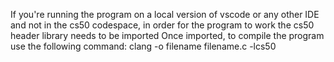 If you're running the program on a local version of vscode or any other IDE and not in the cs50 codespace, in order for the program to work the cs50 header library needs to be imported
Once imported, to compile the program use the following command: clang -o filename filename.c -lcs50
